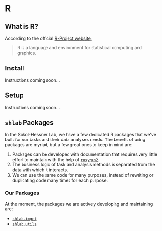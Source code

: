 <div id="r"></div>

# R

<div id="what_is_r"></div>

## What is R?

According to the official [R-Project website](https://www.r-project.org/about.html),

> R is a language and environment for statistical computing and graphics.

<div id="install"></div>

## Install

Instructions coming soon...

<div id="setup"></div>

## Setup

Instructions coming soon...

<div id="shlab_packages"></div>

## `shlab` Packages

In the Sokol-Hessner Lab, we have a few dedicated R packages that we've built
for our tasks and their data analyses needs. The benefit of using packages are
myriad, but a few great ones to keep in mind are:

1. Packages can be developed with documentation that requires very little
   effort to maintain with the help of [`roxygen2`](https://cran.r-project.org/web/packages/roxygen2/vignettes/roxygen2.html).
2. The business logic of task and analysis methods is separated from the data
   with which it interacts.
3. We can use the same code for many purposes, instead of rewriting or
   duplicating code many times for each purpose.

### Our Packages

At the moment, the packages we are actively developing and maintaining are:

- [`shlab.imgct`](https://github.com/sokolhessnerlab/shlab.imgct)
- [`shlab.utils`](https://github.com/sokolhessnerlab/shlab.utils)


